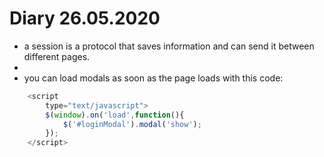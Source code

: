 # Diary 26.05.2020

* a session is a protocol that saves information and can send it between different pages.
* 
* you can load modals as soon as the page loads with this code:
```javascript
    <script 
        type="text/javascript">
        $(window).on('load',function(){
            $('#loginModal').modal('show');
        });
    </script>
```